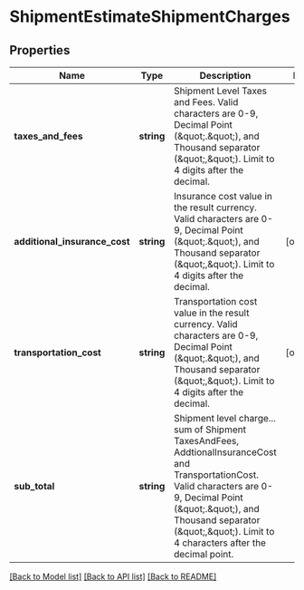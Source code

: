 # ShipmentEstimateShipmentCharges

## Properties
Name | Type | Description | Notes
------------ | ------------- | ------------- | -------------
**taxes_and_fees** | **string** | Shipment Level Taxes and Fees.  Valid characters are 0-9, Decimal Point (\&quot;.\&quot;), and Thousand separator (\&quot;,\&quot;).  Limit to 4 digits after the decimal. | 
**additional_insurance_cost** | **string** | Insurance cost value in the result currency.  Valid characters are 0-9, Decimal Point (\&quot;.\&quot;), and Thousand separator (\&quot;,\&quot;).  Limit to 4 digits after the decimal. | [optional] 
**transportation_cost** | **string** | Transportation cost value in the result currency.  Valid characters are 0-9, Decimal Point (\&quot;.\&quot;), and Thousand separator (\&quot;,\&quot;).  Limit to 4 digits after the decimal. | [optional] 
**sub_total** | **string** | Shipment level charge... sum of Shipment TaxesAndFees, AddtionalInsuranceCost and TransportationCost.  Valid characters are 0-9, Decimal Point (\&quot;.\&quot;), and Thousand separator (\&quot;,\&quot;).  Limit to 4 characters after the decimal point. | 

[[Back to Model list]](../../README.md#documentation-for-models) [[Back to API list]](../../README.md#documentation-for-api-endpoints) [[Back to README]](../../README.md)

